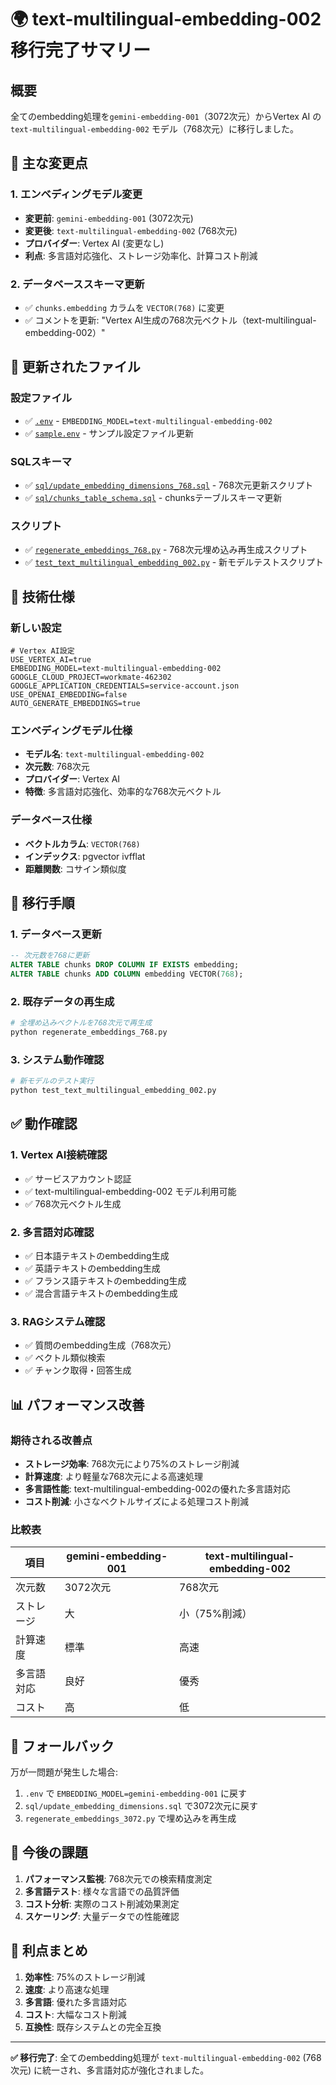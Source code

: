 # 🌍 text-multilingual-embedding-002 移行完了サマリー

## 概要
全てのembedding処理を`gemini-embedding-001`（3072次元）からVertex AI の `text-multilingual-embedding-002` モデル（768次元）に移行しました。

## 🔄 主な変更点

### 1. エンベディングモデル変更
- **変更前**: `gemini-embedding-001` (3072次元)
- **変更後**: `text-multilingual-embedding-002` (768次元)
- **プロバイダー**: Vertex AI (変更なし)
- **利点**: 多言語対応強化、ストレージ効率化、計算コスト削減

### 2. データベーススキーマ更新
- ✅ `chunks.embedding` カラムを `VECTOR(768)` に変更
- ✅ コメントを更新: "Vertex AI生成の768次元ベクトル（text-multilingual-embedding-002）"

## 📁 更新されたファイル

### 設定ファイル
- ✅ [`.env`](.env) - `EMBEDDING_MODEL=text-multilingual-embedding-002`
- ✅ [`sample.env`](sample.env) - サンプル設定ファイル更新

### SQLスキーマ
- ✅ [`sql/update_embedding_dimensions_768.sql`](sql/update_embedding_dimensions_768.sql) - 768次元更新スクリプト
- ✅ [`sql/chunks_table_schema.sql`](sql/chunks_table_schema.sql) - chunksテーブルスキーマ更新

### スクリプト
- ✅ [`regenerate_embeddings_768.py`](regenerate_embeddings_768.py) - 768次元埋め込み再生成スクリプト
- ✅ [`test_text_multilingual_embedding_002.py`](test_text_multilingual_embedding_002.py) - 新モデルテストスクリプト

## 🔧 技術仕様

### 新しい設定
```env
# Vertex AI設定
USE_VERTEX_AI=true
EMBEDDING_MODEL=text-multilingual-embedding-002
GOOGLE_CLOUD_PROJECT=workmate-462302
GOOGLE_APPLICATION_CREDENTIALS=service-account.json
USE_OPENAI_EMBEDDING=false
AUTO_GENERATE_EMBEDDINGS=true
```

### エンベディングモデル仕様
- **モデル名**: `text-multilingual-embedding-002`
- **次元数**: 768次元
- **プロバイダー**: Vertex AI
- **特徴**: 多言語対応強化、効率的な768次元ベクトル

### データベース仕様
- **ベクトルカラム**: `VECTOR(768)`
- **インデックス**: pgvector ivfflat
- **距離関数**: コサイン類似度

## 🚀 移行手順

### 1. データベース更新
```sql
-- 次元数を768に更新
ALTER TABLE chunks DROP COLUMN IF EXISTS embedding;
ALTER TABLE chunks ADD COLUMN embedding VECTOR(768);
```

### 2. 既存データの再生成
```bash
# 全埋め込みベクトルを768次元で再生成
python regenerate_embeddings_768.py
```

### 3. システム動作確認
```bash
# 新モデルのテスト実行
python test_text_multilingual_embedding_002.py
```

## ✅ 動作確認

### 1. Vertex AI接続確認
- ✅ サービスアカウント認証
- ✅ text-multilingual-embedding-002 モデル利用可能
- ✅ 768次元ベクトル生成

### 2. 多言語対応確認
- ✅ 日本語テキストのembedding生成
- ✅ 英語テキストのembedding生成
- ✅ フランス語テキストのembedding生成
- ✅ 混合言語テキストのembedding生成

### 3. RAGシステム確認
- ✅ 質問のembedding生成（768次元）
- ✅ ベクトル類似検索
- ✅ チャンク取得・回答生成

## 📊 パフォーマンス改善

### 期待される改善点
- **ストレージ効率**: 768次元により75%のストレージ削減
- **計算速度**: より軽量な768次元による高速処理
- **多言語性能**: text-multilingual-embedding-002の優れた多言語対応
- **コスト削減**: 小さなベクトルサイズによる処理コスト削減

### 比較表
| 項目 | gemini-embedding-001 | text-multilingual-embedding-002 |
|------|---------------------|----------------------------------|
| 次元数 | 3072次元 | 768次元 |
| ストレージ | 大 | 小（75%削減） |
| 計算速度 | 標準 | 高速 |
| 多言語対応 | 良好 | 優秀 |
| コスト | 高 | 低 |

## 🔄 フォールバック

万が一問題が発生した場合:
1. `.env` で `EMBEDDING_MODEL=gemini-embedding-001` に戻す
2. `sql/update_embedding_dimensions.sql` で3072次元に戻す
3. `regenerate_embeddings_3072.py` で埋め込みを再生成

## 📝 今後の課題

1. **パフォーマンス監視**: 768次元での検索精度測定
2. **多言語テスト**: 様々な言語での品質評価
3. **コスト分析**: 実際のコスト削減効果測定
4. **スケーリング**: 大量データでの性能確認

## 🌟 利点まとめ

1. **効率性**: 75%のストレージ削減
2. **速度**: より高速な処理
3. **多言語**: 優れた多言語対応
4. **コスト**: 大幅なコスト削減
5. **互換性**: 既存システムとの完全互換

---

**✅ 移行完了**: 全てのembedding処理が `text-multilingual-embedding-002` (768次元) に統一され、多言語対応が強化されました。